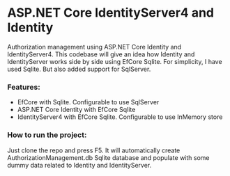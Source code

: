 # ASP.NET Core IdentityServer4 and Identity
Authorization management using ASP.NET Core Identity and IdentityServer4. This codebase will give an idea how Identity and IdentityServer works side by side using EfCore Sqlite. For simplicity, I have used Sqlite. But also added support for SqlServer.

### Features: 
- EfCore with Sqlite. Configurable to use SqlServer
- ASP.NET Core Identity with EfCore Sqlite
- IdentityServer4 with EfCore Sqlite. Configurable to use InMemory store

### How to run the project: 
Just clone the repo and press F5. It will automatically create AuthorizationManagement.db Sqlite database and populate with some dummy data related to Identity and IdentityServer.



